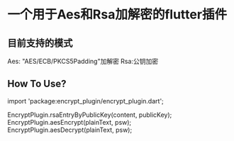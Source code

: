 # 一个用于Aes和Rsa加解密的flutter插件
## 目前支持的模式
  Aes: "AES/ECB/PKCS5Padding"加解密
  Rsa:公钥加密

## How To Use?
 import 'package:encrypt_plugin/encrypt_plugin.dart';

 EncryptPlugin.rsaEntryByPublicKey(content, publicKey);  
 EncryptPlugin.aesEncrypt(plainText, psw);
 EncryptPlugin.aesDecrypt(plainText, psw);

